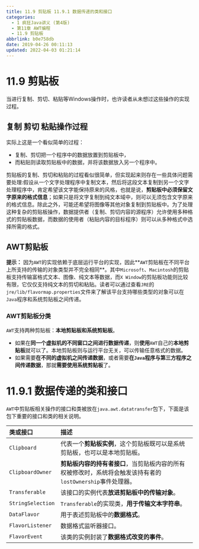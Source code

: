```yaml
---
title: 11.9 剪贴板 11.9.1 数据传递的类和接口
categories: 
  - 1 疯狂Java讲义 (第4版)
  - 第11章 AWT编程
  - 11.9 剪贴板
abbrlink: b0e758db
date: 2019-04-26 00:11:13
updated: 2022-04-03 01:21:14
---
```

# 11.9 剪贴板
当进行复制、剪切、粘贴等Windows操作时，也许读者从未想过这些操作的实现过程。
## 复制 剪切 粘贴操作过程
实际上这是一个看似简单的过程：
- 复制、剪切把一个程序中的数据放置到剪贴板中，
- 而粘贴则读取剪贴板中的数据，并将该数据放入另一个程序中。

剪贴板的复制、剪切和粘贴的过程看似很简单，但实现起来则存在一些具体问题需要处理:假设从一个文字处理程序中复制文本，然后将这段文本复制到另一个文字处理程序中，肯定希望该文字能保持原来的风格，也就是说，**剪贴板中必须保留文字原来的格式信息**；如果只是将文字复制到纯文本域中，则可以无须包含文字原来的格式信息。除此之外，可能还希望将图像等其他对象复制到剪贴板中。为了处理这种复杂的剪贴板操作，数据提供者（复制、剪切内容的源程序）允许使用多种格式的剪贴板数据，而数据的使用者（粘贴内容的目标程序）则可以从多种格式中选择所需的格式。
## AWT剪贴板
**提示：**
因为`AWT`的实现依赖于底层运行平台的实现，因此**`AWT`剪贴板在不同平台上所支持的传输的对象类型并不完全相同**。其中`Microsoft`、`Macintosh`的剪贴板支持传输富格式文本、图像、纯文本等数据，而`X Window`的剪贴板功能则比较有限，它仅仅支持纯文本的剪切和粘贴。读者可以通过查看`JRE`的`jre/lib/flavormap.properties`文件来了解该平台支持哪些类型的对象可以在`Java`程序和系统剪贴板之间传递。
### AWT剪贴板分类
`AWT`支持两种剪贴板：**本地剪贴板和系统剪贴板**。
- 如果在**同一个虚拟机的不同窗口之间进行数据传递**，则**使用**`AWT`自己的**本地剪贴板**就可以了。本地剪贴板则与运行平台无关，可以传输任意格式的数据。
- 如果需要**在不同的虚拟机之间传递数据**，或者需要**在`Java`程序与第三方程序之间传递数据**，那就**需要使用系统剪贴板**了。

# 11.9.1 数据传递的类和接口
`AWT`中剪贴板相关操作的接口和类被放在`java.awt.datatransfer`包下，下面是该包下重要的接口和类的相关说明。

| 类或接口          | 描述                                                                                                        |
| :---------------- | :---------------------------------------------------------------------------------------------------------- |
| `Clipboard`       | 代表一个**剪贴板实例**，这个剪贴板既可以是系统剪贴板，也可以是本地剪贴板。                                  |
| `ClipboardOwner`  | **剪贴板内容的持有者接口**，当剪贴板内容的所有权被修改时，系统将会触发该持有者的`lostOwnership`事件处理器。 |
| `Transferable`    | 该接口的实例代表**放进剪贴板中的传输对象**。                                                                |
| `StringSelection` | `Transferable`的实现类，**用于传输文本字符串**。                                                            |
| `DataFlavor`      | 用于表述剪贴板中的**数据格式**。                                                                            |
| `FlavorListener`  | 数据格式监听器接口。                                                                                        |
| `FlavorEvent`     | 该类的实例封装了**数据格式改变的事件**。                                                                    |

